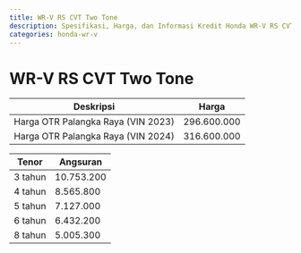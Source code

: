 ```yaml
---
title: WR-V RS CVT Two Tone
description: Spesifikasi, Harga, dan Informasi Kredit Honda WR-V RS CVT Two Tone
categories: honda-wr-v
---
```

# WR-V RS CVT Two Tone

| Deskripsi | Harga |
| --- | --- |
| Harga OTR Palangka Raya (VIN 2023) | 296.600.000 |
| Harga OTR Palangka Raya (VIN 2024) | 316.600.000 |

| Tenor | Angsuran |
| --- | --- |
| 3 tahun | 10.753.200 |
| 4 tahun | 8.565.800 |
| 5 tahun | 7.127.000 |
| 6 tahun | 6.432.200 |
| 8 tahun | 5.005.300 |

